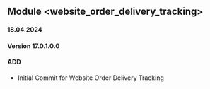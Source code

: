 ## Module <website_order_delivery_tracking>
#### 18.04.2024
#### Version 17.0.1.0.0
#### ADD
- Initial Commit for Website Order Delivery Tracking
